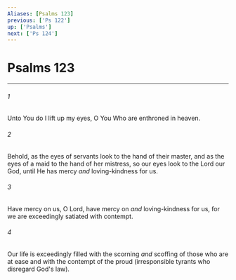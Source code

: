 ```yaml
---
Aliases: [Psalms 123]
previous: ['Ps 122']
up: ['Psalms']
next: ['Ps 124']
---
```

# Psalms 123

***














###### 1 






Unto You do I lift up my eyes, O You Who are enthroned in heaven. 













###### 2 






Behold, as the eyes of servants look to the hand of their master, and as the eyes of a maid to the hand of her mistress, so our eyes look to the Lord our God, until He has mercy _and_ loving-kindness for us. 













###### 3 






Have mercy on us, O Lord, have mercy on _and_ loving-kindness for us, for we are exceedingly satiated with contempt. 













###### 4 






Our life is exceedingly filled with the scorning _and_ scoffing of those who are at ease and with the contempt of the proud (irresponsible tyrants who disregard God's law).
